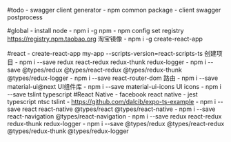 #todo
    - swagger client generator
    - npm common package
    - client swagger postprocess

#global
    - install node
    - npm i -g npm
    - npm config set registry https://registry.npm.taobao.org 淘宝镜像
    - npm i -g create-react-app 
    
#react
    - create-react-app my-app --scripts-version=react-scripts-ts 创建项目
    - npm i --save redux react-redux redux-thunk redux-logger 
    - npm i --save @types/redux @types/react-redux @types/redux-thunk @types/redux-logger
    - npm i --save react-router-dom 路由
    - npm i --save material-ui@next UI组件库
    - npm i --save material-ui-icons UI icons
    - npm i --save tslint typescript 
#React Native
    - facebook react native
    - jest typescript ntsc tslint
    - https://github.com/dalcib/expo-ts-example
    - npm i --save react react-native @types/react @types/react-native 
    - npm i --save react-navigation @types/react-navigation
    - npm i --save redux react-redux redux-thunk redux-logger 
    - npm i --save @types/redux @types/react-redux @types/redux-thunk @types/redux-logger
